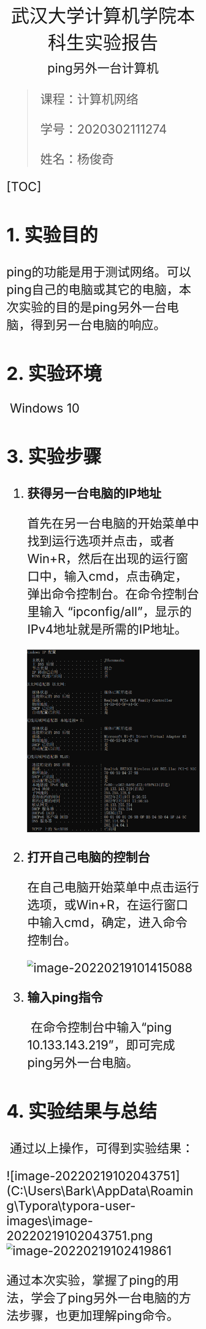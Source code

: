 <div align='center' ><font size='70'>武汉大学计算机学院本科生实验报告</div>

<center><font size='6'>ping另外一台计算机</center>

> 课程：计算机网络
>
> 学号：2020302111274
>
> 姓名：杨俊奇

[TOC]

## 1. 实验目的

​		ping的功能是用于测试网络。可以ping自己的电脑或其它的电脑，本次实验的目的是ping另外一台电脑，得到另一台电脑的响应。

## 2. 实验环境

​		Windows 10

## 3. 实验步骤

1. **获得另一台电脑的IP地址**

   ​		首先在另一台电脑的开始菜单中找到运行选项并点击，或者Win+R，然后在出现的运行窗口中，输入cmd，点击确定，弹出命令控制台。在命令控制台里输入 “ipconfig/all”，显示的IPv4地址就是所需的IP地址。

   ![](pictures/1.png)

2. **打开自己电脑的控制台**

   ​		在自己电脑开始菜单中点击运行选项，或Win+R，在运行窗口中输入cmd，确定，进入命令控制台。

   ![image-20220219101415088](C:\Users\Bark\AppData\Roaming\Typora\typora-user-images\image-20220219101415088.png)

3. **输入ping指令**

   ​		在命令控制台中输入“ping 10.133.143.219”，即可完成ping另外一台电脑。

## 4. 实验结果与总结

​		通过以上操作，可得到实验结果：

![image-20220219102043751](C:\Users\Bark\AppData\Roaming\Typora\typora-user-images\image-20220219102043751.png![image-20220219102419861](C:\Users\Bark\AppData\Roaming\Typora\typora-user-images\image-20220219102419861.png)

​		通过本次实验，掌握了ping的用法，学会了ping另外一台电脑的方法步骤，也更加理解ping命令。